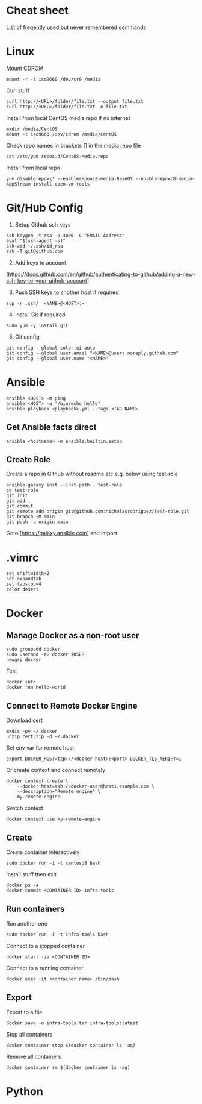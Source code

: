 # Cheat sheet

List of freqently used but never remembered commands

# Linux
Mount CDROM
```
mount -r -t iso9660 /dev/sr0 /media
```
Curl stuff
```
curl http://<URL>/folder/file.txt --output file.txt
curl http://<URL>/folder/file.txt -o file.txt
```
Install from local CentOS media repo if no internet
```
mkdir /media/CentOS
mount -t iso9660 /dev/cdrom /media/CentOS
```
Check repo names in brackets [] in the media repo file
```
cat /etc/yum.repos.d/CentOS-Media.repo
```
Install from local repo
```
yum disablerepo=\* --enablerepo=c8-media-BaseOS --enablerepo=c8-media-AppStream install open-vm-tools
```

# Git/Hub Config

1. Setup Github ssh keys

```
ssh-keygen -t rsa -b 4096 -C "EMAIL Address"
eval "$(ssh-agent -s)"
ssh-add ~/.ssh/id_rsa
ssh -T git@github.com
```

2. Add keys to account

[https://docs.github.com/en/github/authenticating-to-github/adding-a-new-ssh-key-to-your-github-account]

3. Push SSH keys to another host if required

`
scp -r .ssh/  <NAME>@<HOST>:~
`

4. Install Git if required

`
sudo yum -y install git
`

5. Git config
```
git config --global color.ui auto
git config --global user.email "<NAME>@users.noreply.github.com"
git config --global user.name "<NAME>"
````

# Ansible

```
ansible <HOST> -m ping
ansible <HOST> -a "/bin/echo hello"
ansible-playbook <playbook>.yml --tags <TAG NAME>
```

## Get Ansible facts direct

```
ansible <hostname> -m ansible.builtin.setup
```

## Create Role

Create a repo in Github without readme etc e.g. below using test-role

```
ansible-galaxy init --init-path . test-role
cd test-role
git init
git add .
git commit
git remote add origin git@github.com:nicholasrodriguez/test-role.git
git branch -M main
git push -u origin main
```

Goto [https://galaxy.ansible.com] and import

# .vimrc
```
set shiftwidth=2
set expandtab
set tabstop=4
color desert
```

# Docker
## Manage Docker as a non-root user
```
sudo groupadd docker
sudo usermod -aG docker $USER
newgrp docker
```
Test
```
docker info
docker run hello-world
```
## Connect to Remote Docker Engine
Download cert
```
mkdir -pv ~/.docker
unzip cert.zip -d ~/.docker
```
Set env var for remote host
```
export DOCKER_HOST=tcp://<docker host>:<port> DOCKER_TLS_VERIFY=1
```
Or create context and connect remotely
```
docker context create \
    --docker host=ssh://docker-user@host1.example.com \
    --description="Remote engine" \
    my-remote-engine
```
Switch context
```
docker context use my-remote-engine
```
## Create
Create container interactively
```
sudo docker run -i -t centos:8 bash
```
Install stuff then exit
```
docker ps -a
docker commit <CONTAINER ID> infra-tools
```
## Run containers
Run another one
```
sudo docker run -i -t infra-tools bash
```
Connect to a stopped container
```
docker start -ia <CONTAINER ID>
```
Connect to a running container
```
docker exec -it <container name> /bin/bash
```
## Export
Export to a file
```
docker save -o infra-tools.tar infra-tools:latest
```
Stop all containers
```
docker container stop $(docker container ls -aq)
```
Remove all containers
```
docker container rm $(docker container ls -aq)
```

# Python
